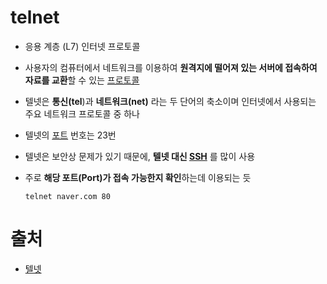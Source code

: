 # telnet

- 응용 계층 (L7) 인터넷 프로토콜

- 사용자의 컴퓨터에서 네트워크를 이용하여 **원격지에 떨어져 있는 서버에 접속하여 자료를 교환**할 수 있는 [프로토콜](http://wiki.hash.kr/index.php/프로토콜) 

- 텔넷은 **통신(tel**)과 **네트워크(net)** 라는 두 단어의 축소이며 인터넷에서 사용되는 주요 네트워크 프로토콜 중 하나

- 텔넷의 [포트](http://wiki.hash.kr/index.php/포트) 번호는 23번

- 텔넷은 보안상 문제가 있기 때문에, **텔넷 대신 [SSH](http://wiki.hash.kr/index.php/SSH)** 를 많이 사용

- 주로 **해당 포트(Port)가 접속 가능한지 확인**하는데 이용되는 듯

  ```
  telnet naver.com 80
  ```

# 출처

- [텔넷](http://wiki.hash.kr/index.php/%ED%85%94%EB%84%B7)

  

